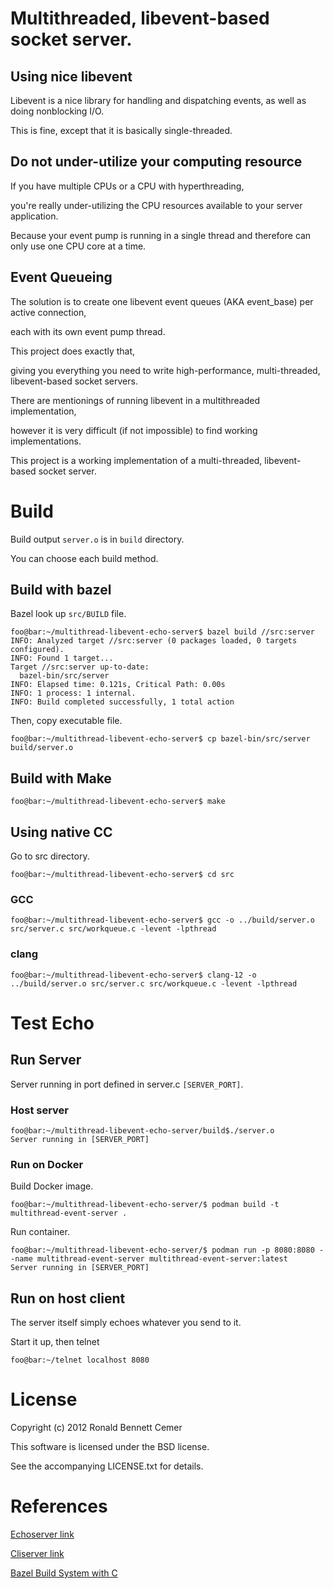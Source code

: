 # Multithreaded, libevent-based socket server.

## Using nice libevent

Libevent is a nice library for handling and dispatching events, as well as doing nonblocking I/O.

This is fine, except that it is basically single-threaded.

## Do not under-utilize your computing resource

If you have multiple CPUs or a CPU with hyperthreading, 

you're really under-utilizing the CPU resources available to your server application.

Because your event pump is running in a single thread and therefore can only use one CPU core at a time.

## Event Queueing

The solution is to create one libevent event queues (AKA event_base) per active connection, 

each with its own event pump thread.  

This project does exactly that, 

giving you everything you need to write high-performance, multi-threaded, libevent-based socket servers.

There are mentionings of running libevent in a multithreaded implementation, 

however it is very difficult (if not impossible) to find working implementations.  

This project is a working implementation of a multi-threaded, libevent-based socket server.

# Build

Build output `server.o` is in `build` directory.

You can choose each build method.

## Build with bazel

Bazel look up `src/BUILD` file.

```console
foo@bar:~/multithread-libevent-echo-server$ bazel build //src:server
INFO: Analyzed target //src:server (0 packages loaded, 0 targets configured).
INFO: Found 1 target...
Target //src:server up-to-date:
  bazel-bin/src/server
INFO: Elapsed time: 0.121s, Critical Path: 0.00s
INFO: 1 process: 1 internal.
INFO: Build completed successfully, 1 total action
```

Then, copy executable file.

```console
foo@bar:~/multithread-libevent-echo-server$ cp bazel-bin/src/server build/server.o
```

## Build with Make

```console
foo@bar:~/multithread-libevent-echo-server$ make
```

## Using native CC

Go to src directory.

```console
foo@bar:~/multithread-libevent-echo-server$ cd src 
```

### GCC

```console
foo@bar:~/multithread-libevent-echo-server$ gcc -o ../build/server.o src/server.c src/workqueue.c -levent -lpthread
```

### clang

```console
foo@bar:~/multithread-libevent-echo-server$ clang-12 -o ../build/server.o src/server.c src/workqueue.c -levent -lpthread
```

# Test Echo

## Run Server

Server running in port defined in server.c `[SERVER_PORT]`.

### Host server

```console
foo@bar:~/multithread-libevent-echo-server/build$./server.o
Server running in [SERVER_PORT]
```

### Run on Docker

Build Docker image.

```console
foo@bar:~/multithread-libevent-echo-server/$ podman build -t multithread-event-server .
```

Run container.

```console
foo@bar:~/multithread-libevent-echo-server/$ podman run -p 8080:8080 --name multithread-event-server multithread-event-server:latest
Server running in [SERVER_PORT]
```

## Run on host client

The server itself simply echoes whatever you send to it.  

Start it up, then telnet

```console
foo@bar:~/telnet localhost 8080
```

# License

Copyright (c) 2012 Ronald Bennett Cemer

This software is licensed under the BSD license.

See the accompanying LICENSE.txt for details.

# References

[Echoserver link](http://ishbits.googlecode.com/svn/trunk/libevent-examples/echo-server/libevent_echosrv1.c)

[Cliserver link](http://nitrogen.posterous.com/cliserver-an-example-libevent-based-socket-se)

[Bazel Build System with C](https://github.com/research-note/bazel-clang-c-example)
